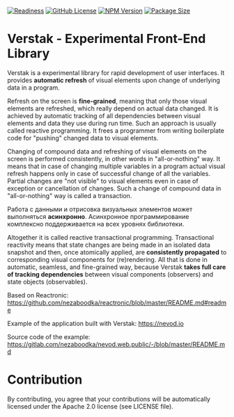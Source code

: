 ﻿[![Readiness](https://img.shields.io/badge/release-beta-red.svg)](https://en.wikipedia.org/wiki/Software_release_life_cycle#Release_candidate)
[![GitHub License](https://img.shields.io/badge/license-Apache2-4cc61e.svg?style=flat)](https://github.com/nezaboodka/verstak/blob/master/LICENSE)
[![NPM Version](https://img.shields.io/npm/v/verstak.svg?style=flat&colorB=success)](https://www.npmjs.com/package/verstak)
[![Package Size](https://img.shields.io/bundlephobia/minzip/verstak.svg?colorB=success)](https://bundlephobia.com/result?p=verstak)

# **Verstak** - Experimental Front-End Library

Verstak is a experimental library for rapid development of user
interfaces. It provides **automatic refresh** of visual elements
upon change of underlying data in a program.

Refresh on the screen is **fine-grained**, meaning that only
those visual elements are refreshed, which really depend on
actual data changed. It is achieved by automatic tracking of
all dependencies between visual elements and data they use
during run time. Such an approach is usually called reactive
programming. It frees a programmer from writing boilerplate
code for "pushing" changed data to visual elements.

Changing of compound data and refreshing of visual elements
on the screen is performed consistently, in other words in
"all-or-nothing" way. It means that in case of changing
multiple variables in a program actual visual refresh
happens only in case of successful change of all the variables.
Partial changes are "not visible" to visual elements even
in case of exception or cancellation of changes. Such a
change of compound data in "all-or-nothing" way is called
a transaction.

Работа с данными и отрисовка визуальных элементов может
выполняться **асинхронно**. Асинхронное программирование
комплексно поддерживается на всех уровнях библиотеки.

Altogether it is called reactive transactional programming.
Transactional reactivity means that state changes are being
made in an isolated data snapshot and then, once atomically
applied, are **consistently propagated** to corresponding
visual components for (re)rendering. All that is done in automatic,
seamless, and fine-grained way, because Verstak
**takes full care of tracking dependencies** between visual
components (observers) and state objects (observables).

Based on Reactronic: https://github.com/nezaboodka/reactronic/blob/master/README.md#readme

Example of the application built with Verstak: https://nevod.io

Source code of the example: https://gitlab.com/nezaboodka/nevod.web.public/-/blob/master/README.md

# Contribution

By contributing, you agree that your contributions will be
automatically licensed under the Apache 2.0 license (see LICENSE file).
